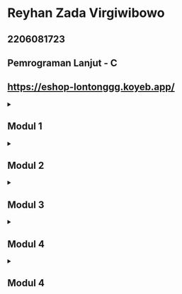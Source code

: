 # Reyhan Zada Virgiwibowo

## 2206081723

## Pemrograman Lanjut - C

## <a href="https://eshop-lontonggg.koyeb.app/">https://eshop-lontonggg.koyeb.app/</a>

<details>
<summary><b><h2>Modul 1</h2></b></summary>

## Refleksi 1

Dalam pembuatan dua fitur baru yaitu Edit Product dan Delete Product, saya telah mengimplementasikan prinsip *Clean Coding* dengan mengikut beberapa standar utama *Clean Coding* dimulai dengan penamaan variabel yang jelas dan mudah dimengerti, dimana nama-nama variable yang saya gunakan bernama sesuai dengan tujuan dan fungsi dari variable tersebut. 
Selanjutnya adalah pembuatan fungsi-fungsi pada fitur Edit Product dan Delete Product yang terstruktur dengan baik dan berkerja untuk menyelesaikan task sesuai dengan nama fungsi itu sendiri. Dan yang terakhir adalah penerapan *Secure Coding* dengan menggunakan ID yang random dan unik untuk setiap product.

## Refleksi 2

Setelah menerapkan *Unit Test*, saya menjadi lebih mengerti dan percaya bahwa unit model beserta fungsionalitas kode saya telah dibuat dengan baik dan terhindar dari bugs atau error-error lainnya. Menurut saya, tidak ada batas untuk banyaknya unit test yang dibuat. Semakin banyak case untuk unit test, maka akan unit akan semakin terverifikasi keberhasilannya dan 
terhindar dari segala kemungkinan bugs dan error-error lainnya. *Code Coverage* adalah alat ukur utama untuk mengukur usaha pengujian pada code yang sudah di-develop sebelumnya. Meskipun sebuah kode memiliki 100% *code coverage*, belum tentu kode tersebut terbebas dari errors dan bugs. Menurut saya, *Code Coverage* juga bergantung terhadap seberapa banyak bugs dan errors case yang sudah dicover oleh testing tersebut.

Pembuatan *functional test* yang baru ini menurunkan kualitas *clean code*. Hal ini disebabkan munculnya potensi repetisi dalam kode fungsi yang kita buat, terutama ketika tes ini memiliki setup procedures dan instance variables yang sama dengan tes yang sebelumnya, serta munculnya potensi untuk melanggar *Single Responsibility Principle*. Seharusnya test baru ini dapat digabungkan kedalam satu file yang sama dengan satu file *Controller* untuk memperkecil kemungkinan repetisi dan meningkatkan
kualitas *clean code*.

</details>

<details>
<summary><b><h2>Modul 2</h2></b></summary>

## Refleksi

## List dari Code Issues

Dengan bantuan SonarCloud, terdapat beberapa issues yang terdeteksi dan berikut adalah list code issues yang telah saya perbaiki.

### 1. Penulisan dependencies pada file build.gradle.kts

SonarCloud mendeteksi bahwa penulisan dependency pada file `build.gradle.kts` berantakan dan tidak teratur. Seharusnya penulisan dependency-dependency pada file `build.gradle.kts` dikelompokkan sesuai destinationnya agar dependencies menjadi lebih readable dan maintainable. 

Berikut adalah before and after dari file `build.gradle.kts` :

Before :

```
dependencies{
    implementation("org.springframework.boot:spring-boot-starter-web")
    compileOnly("org.projectlombok:lombok")
    developmentOnly("org.springframework.boot:spring-boot-devtools")
    annotationProcessor("org.springframework.boot:spring-boot-configuration-processor")
    annotationProcessor("org.projectlombok:lombok")
    testImplementation("org.springframework.boot:spring-boot-starter-test")
    implementation("org.springframework.boot:spring-boot-starter-thymeleaf")
    testImplementation("org.seleniumhq.selenium:selenium-java:$seleniumJavaVersion")
    testImplementation("io.github.bonigarcia:selenium-jupiter:$seleniumJupiterVersion")
    testImplementation("io.github.bonigarcia:webdrivermanager:$webdrivermanagerVersion")
    testImplementation("org.junit.jupiter:junit-jupiter-api:$junitJupiterVersion")
    testRuntimeOnly("org.junit.jupiter:junit-jupiter-engine:$junitJupiterVersion")
}
```

After :

```
dependencies{
  implementation("org.springframework.boot:spring-boot-starter-web")
  implementation("org.springframework.boot:spring-boot-starter-thymeleaf")
  compileOnly("org.projectlombok:lombok")
  developmentOnly("org.springframework.boot:spring-boot-devtools")
  annotationProcessor("org.springframework.boot:spring-boot-configuration-processor")
  annotationProcessor("org.projectlombok:lombok")
  testImplementation("org.springframework.boot:spring-boot-starter-test")
  testImplementation("org.seleniumhq.selenium:selenium-java:$seleniumJavaVersion")
  testImplementation("io.github.bonigarcia:selenium-jupiter:$seleniumJupiterVersion")
  testImplementation("io.github.bonigarcia:webdrivermanager:$webdrivermanagerVersion")
  testImplementation("org.junit.jupiter:junit-jupiter-api:$junitJupiterVersion")
  testRuntimeOnly("org.junit.jupiter:junit-jupiter-engine:$junitJupiterVersion")
}
  
```

### 2. Penggunaan anotasi `@Autowired` pada ProductController dan ProductServiceImpl

SonarCloud mendeteksi bahwa terdapat field injection menggunakan anotasi `@Autowired` pada file `ProductController.java` dan `ProductServiceImpl.java`. SonarCloud tidak menyarankan menggunakan field injection. Hal tersebut disebabkan oleh munculnya kemungkinan pembuatan objek dalam keadaan tidak valid dan dapat membuat testing menjadi lebih sulit yang juga disebabkan oleh dependency yang tidak eksplisit saat menginisialisasi sebuah kelas yang menggunakan field injection. Dengan demikian, penggunaan anotasi `@Autowired` saya ubah untuk diinject ke constructor. 

Berikut adalah before and after dari file `ProductController.java` :

Before :

```java
...
public class ProductController {
  @Autowired
  private ProductService service;

...
```

After :

```java
...
public class ProductController{
  private final ProductService service;

  @Autowired
  public ProductController(ProductService service){
    this.service = service;
  }

...
```

### 3. Unnecessary modifier pada interface ProductService

SonarCloud juga mendeteksi bahwa terdapat unnecessary modifier pada interface ProductService. Modifier public tidak diperlukan karena dalam interface sudah secara default bersifat public. 

Berikut adalah before and after dari file `ProductService.java` :

Before :

```java
public interface ProductService {
    public Product create(Product product);
    public List<Product> findAll();
    public Product findProductById(String id);
    public void edit(Product currentProduct, Product editedProduct);
    public void delete(Product product);
}
```

After :


```java
public interface ProductService {
    Product create(Product product);
    List<Product> findAll();
    Product findProductById(String id);
    void edit(Product currentProduct, Product editedProduct);
    void delete(Product product);
}
```

Berikut adalah hasil analisis dari SonarCloud setelah memperbaiki issue-issue diatas :
<img width="800" alt="Screenshot 2024-02-14 181010" src="https://github.com/lontonggg/adpro-tutorial/assets/124903418/fff6fa40-2171-4878-8d9c-be935a494744">

## Implementasi CI/CD

Menurut saya, saya telah menerapkan workflows CI/CD dengan baik pada proyek saya. Saya berhasil membuat dan menjalankan workflow pada proyek saya yaitu `ci.yml`, `scorecard.yml`, dan `sonarcloud.yml` dengan bantuan Github Actions. Workflows tersebut akan dijalankan secara otomatis ketika terjadi push atau pull request. Proses testing dalam workflow CI (Continuous Integration) ini melibatkan langkah-langkah seperti checkout code, setup Java toolchain, dan eksekusi unit tests. Selain itu dengan adanya tambahan SonarCloud menghasilkan pengujian keamanan dan analisis kode yang lebih mendalam. Setelah berhasil menerapkan CI dengan baik, selanjutnya saya menerapkan CD (Continuous Deployment) dengan menggunakan `Koyeb` sebagai platform yang akan mendeploy aplikasi saya secara otomatis ketika terjadi push atau pull request.

</details>

<details>
<summary><b><h2>Modul 3</h2></b></summary>

## Refleksi

### Prinsip SOLID yang saya aplikasikan

Pada proyek ini, saya telah mengimplementasikan `Single Responsibility Principle (SRP)`, `Open-Closed Principle (OCP)`, dan juga `Dependency Inversions Principle (DIP)`. 

#### Single Responsibility Principle (SRP)
Prinsip SRP menyatakan bahwa sebuah class atau module sebaiknya hanya memiliki satu tanggung jawab dalam sebuah class atau modul. Saya mengimplementasikan SRP dengan memisahkan `CarController` dan `ProductController` ke 2 file class yang berbeda yaitu `CarController.java` dan `ProductController.java`. 

#### Open-Closed Principle (OCP)
OCP adalah prinsip yang menyatakan bahwa suatu class harus bisa diekstensi dan tidak boleh dimodifikasi. Saya mengimplementasikan OCP dengan membuat interface `RepositoryInterface` sebagai Repository utama. Kemudian, untuk membuat repository untuk Product, Car, atau model lainnya dapat dilakukan dengan membuat class baru seperti `ProductRepository` dan `CarRepository` yang mengextends/implements `RepositoryInterface` tanpa perlu memodifikasi Repository utama. 

#### Dependency Inversions Principle (DIP)
Terakhir, DIP adalah prinsip yang menyatakan bahwa sebuah entitas itu seharusnya bergantung pada abstraksi, dan high-level module tidak boleh bergantung pada low-level module, akan tetapi bergantung kepada abstraksi. Saya mengimplementasikan DIP dengan mengubah dependency kepada repository yang digunakan pada `CarServiceImpl` dan `ProductServiceImpl` yang awalnya bergantung pada low-level module `CarRepository` dan `ProductRepository` menjadi bergantung pada high-level module yang berupa interface RepositoryInterface. Selain itu, saya juga mengimplementasikan DIP dengan mengubah `CarController` yang awalnya memiliki dependensi kepada low-level module `CarServiceImpl` menjadi dependen kepada interface `CarService`.

### Kelebihan mengaplikasikan prinsip SOLID
Salah satu kelebihan mengaplikasikan prinsip SOLID adalah memudahkan developer lain untuk melakukan development dan maintenance. Contohnya, dengan memisahkan Controller untuk Car dan Product, developer dapat melakukan development dan maintenance dengan mudah karena untuk setiap model memiliki controller yang terpisah sesuai dengan tujuan dan fungsionalitasnya masing-masing. Contoh lain, jika developer ingin membuat repository baru untuk sebuah model baru, developer dapat langsung membuat class baru yang mengimplements RepositoryInterface tanpa perlu memodifikasi Repository Utama sehingga memperkecil kemungkinan munculnya permasalahan pada repository lainnya jika terjadi error pada pembuatan repository yang baru.

### Kekurangan tidak mengaplikasikan prinsip SOLID
Kekurangan dengan tidak mengaplikasikan prinsip SOLID adalah tingginya potensi untuk terjadi permasalahan error dan sulit untuk melakukan maintenance. Misalnya, seorang developer ingin menambahkan fitur pada repository tetapi tidak mengikuti prinsip OCP dengan langsung memodifikasi file Repository utama, jika terjadi kesalahan saat modifikasi, keseluruhan repository dapat bermasalah dan membuat proyek tidak dapat berjalan. Hal ini dapat dihindari jika developer membuat class baru yang mengextend Repository utama dan membuat fitur pada class tersebut tanpa mengubah Repository utama.

</details>
<details>
<summary><b><h2>Modul 4</h2></b></summary>

### TTD
Menurut saya, pendekatan TTD (Test-Driven Development) memiliki banyak kelebihan dan manfaat. Pada awalnya, saya menghadapi tantangan dalam menciptakan tes sebelum menulis kode, tetapi saya melihat hal ini sebagai peluang untuk mengasah  keterampilan saya. TTD membantu saya meningkatkan keakuratan, ketelitian, memudahkan maintanance, dan membangun alur kerja yang efisien dalam mengembangkan sebuah aplikasi. Saya merasa perlu untuk secara teratur mengevaluasi tes yang saya buat sesperti Unit Tests dan Functional Tests untuk memastikan bahwa mereka berkontribusi secara positif terhadap tujuan keseluruhan aplikasi saya.

### F.I.R.S.T
Pada modul ini, saya merasa belum berhasil mengimplementasikan prinsip FIRST dengan baik pada modul kali ini. Dengan demikian, kedepannya saya akan terus menambahkan tests agar dapat mencapai hal tersebut.

</details>

</details>
<details>
<summary><b><h2>Modul 4</h2></b></summary>

### TTD
Menurut saya, pendekatan TTD (Test-Driven Development) memiliki banyak kelebihan dan manfaat. Pada awalnya, saya menghadapi tantangan dalam menciptakan tes sebelum menulis kode, tetapi saya melihat hal ini sebagai peluang untuk mengasah  keterampilan saya. TTD membantu saya meningkatkan keakuratan, ketelitian, memudahkan maintanance, dan membangun alur kerja yang efisien dalam mengembangkan sebuah aplikasi. Saya merasa perlu untuk secara teratur mengevaluasi tes yang saya buat sesperti Unit Tests dan Functional Tests untuk memastikan bahwa mereka berkontribusi secara positif terhadap tujuan keseluruhan aplikasi saya.

### F.I.R.S.T
Pada modul ini, saya merasa belum berhasil mengimplementasikan prinsip FIRST dengan baik pada modul kali ini. Dengan demikian, kedepannya saya akan terus menambahkan tests agar dapat mencapai hal tersebut.

</details>
